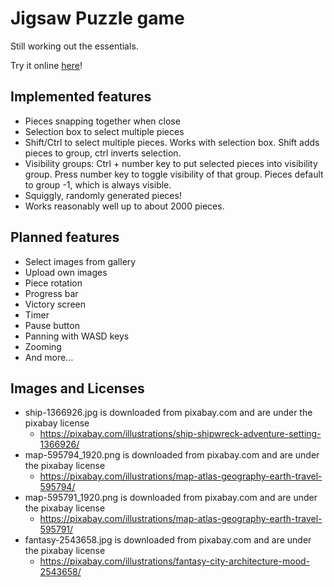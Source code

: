 # Jigsaw Puzzle game
Still working out the essentials. 

Try it online [here](https://tipulidae.github.io/jigsaw)! 

## Implemented features
* Pieces snapping together when close
* Selection box to select multiple pieces
* Shift/Ctrl to select multiple pieces. Works with selection box. Shift adds pieces to group, ctrl inverts selection.
* Visibility groups: Ctrl + number key to put selected pieces into visibility group. 
Press number key to toggle visibility of that group. Pieces default to group -1, which is always visible.
* Squiggly, randomly generated pieces!
* Works reasonably well up to about 2000 pieces.

## Planned features
* Select images from gallery
* Upload own images
* Piece rotation
* Progress bar
* Victory screen
* Timer
* Pause button
* Panning with WASD keys
* Zooming
* And more...

## Images and Licenses
* ship-1366926.jpg  is downloaded from pixabay.com and are under the pixabay license
    - https://pixabay.com/illustrations/ship-shipwreck-adventure-setting-1366926/ 
* map-595794_1920.png is downloaded from pixabay.com and are under the pixabay license
    - https://pixabay.com/illustrations/map-atlas-geography-earth-travel-595794/
* map-595791_1920.png is downloaded from pixabay.com and are under the pixabay license
    - https://pixabay.com/illustrations/map-atlas-geography-earth-travel-595791/
* fantasy-2543658.jpg is downloaded from pixabay.com and are under the pixabay license
    - https://pixabay.com/illustrations/fantasy-city-architecture-mood-2543658/
